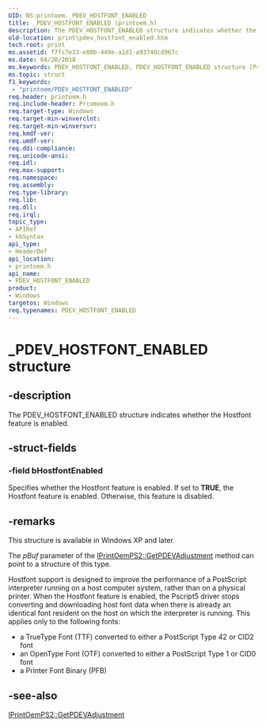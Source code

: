 ```yaml
---
UID: NS:printoem._PDEV_HOSTFONT_ENABLED
title: _PDEV_HOSTFONT_ENABLED (printoem.h)
description: The PDEV_HOSTFONT_ENABLED structure indicates whether the Hostfont feature is enabled.
old-location: print\pdev_hostfont_enabled.htm
tech.root: print
ms.assetid: f7fc7e33-e80b-449e-a1d1-a93740cd967c
ms.date: 04/20/2018
ms.keywords: PDEV_HOSTFONT_ENABLED, PDEV_HOSTFONT_ENABLED structure [Print Devices], _PDEV_HOSTFONT_ENABLED, print.pdev_hostfont_enabled, print_unidrv-pscript_rendering_81f0441f-4e35-493b-92a9-1836977f9c55.xml, printoem/PDEV_HOSTFONT_ENABLED
ms.topic: struct
f1_keywords:
 - "printoem/PDEV_HOSTFONT_ENABLED"
req.header: printoem.h
req.include-header: Prcomoem.h
req.target-type: Windows
req.target-min-winverclnt: 
req.target-min-winversvr: 
req.kmdf-ver: 
req.umdf-ver: 
req.ddi-compliance: 
req.unicode-ansi: 
req.idl: 
req.max-support: 
req.namespace: 
req.assembly: 
req.type-library: 
req.lib: 
req.dll: 
req.irql: 
topic_type:
- APIRef
- kbSyntax
api_type:
- HeaderDef
api_location:
- printoem.h
api_name:
- PDEV_HOSTFONT_ENABLED
product:
- Windows
targetos: Windows
req.typenames: PDEV_HOSTFONT_ENABLED
---
```


# _PDEV_HOSTFONT_ENABLED structure


## -description


The PDEV_HOSTFONT_ENABLED structure indicates whether the Hostfont feature is enabled.


## -struct-fields




### -field bHostfontEnabled

Specifies whether the Hostfont feature is enabled. If set to <b>TRUE</b>, the Hostfont feature is enabled. Otherwise, this feature is disabled.


## -remarks



This structure is available in Windows XP and later. 

The <i>pBuf</i> parameter of the <a href="https://docs.microsoft.com/windows-hardware/drivers/ddi/content/prcomoem/nf-prcomoem-iprintoemps2-getpdevadjustment">IPrintOemPS2::GetPDEVAdjustment</a> method can point to a structure of this type.

Hostfont support is designed to improve the performance of a PostScript interpreter running on a host computer system, rather than on a physical printer. When the Hostfont feature is enabled, the Pscript5 driver stops converting and downloading host font data when there is already an identical font resident on the host on which the interpreter is running. This applies only to the following fonts:

<ul>
<li>
a TrueType Font (TTF) converted to either a PostScript Type 42 or CID2 font

</li>
<li>
an OpenType Font (OTF) converted to either a PostScript Type 1 or CID0 font

</li>
<li>
a Printer Font Binary (PFB)

</li>
</ul>



## -see-also




<a href="https://docs.microsoft.com/windows-hardware/drivers/ddi/content/prcomoem/nf-prcomoem-iprintoemps2-getpdevadjustment">IPrintOemPS2::GetPDEVAdjustment</a>
 

 

